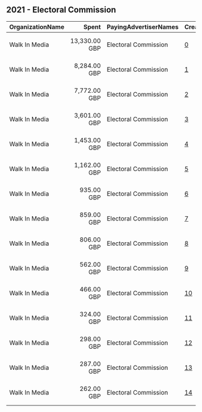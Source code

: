 ## 2021 - Electoral Commission 
|OrganizationName|Spent|PayingAdvertiserNames|CreativeUrls|Impressions|Genders|AgeBrackets|CountryCodes|BillingAddresses|CandidateBallotInformation|
|:---|---:|:---|:---|---:|:---|:---|:---|:---|:---|
|Walk In Media|13,330.00 GBP|Electoral Commission|[0](https://www.snap.com/political-ads/asset/10d89199c0354dfeb776860cafd4fc3f86af507cd87fc945b09888bb1a7c1de2?mediaType=mp4)|7,384,918||18-34|united kingdom|"34 Bow Street,London,WC2E 7AU,GB"|The Electoral Commission|
|Walk In Media|8,284.00 GBP|Electoral Commission|[1](https://www.snap.com/political-ads/asset/647a60a6c5c808fe2cf59a3cff0573315e6dc54ad62ac9032913317be0232c2e?mediaType=mp4)|4,782,616||18-34|united kingdom|"34 Bow Street,London,WC2E 7AU,GB"|The Electoral Commission|
|Walk In Media|7,772.00 GBP|Electoral Commission|[2](https://www.snap.com/political-ads/asset/2147fc32e81d03cbc0ee2bf0004f28cd7323e3d868b32259a9362b1ce00e4911?mediaType=mp4)|4,594,371||18-34|united kingdom|"34 Bow Street,London,WC2E 7AU,GB"|The Electoral Commission|
|Walk In Media|3,601.00 GBP|Electoral Commission|[3](https://www.snap.com/political-ads/asset/5f40d45cd067998aa770fb24b0572f85090078951a1af22b0f670b8647e85956?mediaType=mp4)|2,683,463||16-17|united kingdom|"34 Bow Street,London,WC2E 7AU,GB"|The Electoral Commission|
|Walk In Media|1,453.00 GBP|Electoral Commission|[4](https://www.snap.com/political-ads/asset/882cea162114acb566000618bbe368218d2e7c84273ef6862cc0123fc89e10f6?mediaType=mp4)|1,002,247||16-17|united kingdom|"34 Bow Street,London,WC2E 7AU,GB"|The Electoral Commission|
|Walk In Media|1,162.00 GBP|Electoral Commission|[5](https://www.snap.com/political-ads/asset/7ccfa4f796ed36ef788d0881b810f5328460f04d80a8d632f9edb705f86c4400?mediaType=mp4)|662,013||18-34|united kingdom|"34 Bow Street,London,WC2E 7AU,GB"|The Electoral Commission|
|Walk In Media|935.00 GBP|Electoral Commission|[6](https://www.snap.com/political-ads/asset/f4ca102489955a092b6ef1c4d2bb7f4af3ef9e4cb1fc7c5c00bc029907e1d799?mediaType=mp4)|642,610||16-17|united kingdom|"34 Bow Street,London,WC2E 7AU,GB"|The Electoral Commission|
|Walk In Media|859.00 GBP|Electoral Commission|[7](https://www.snap.com/political-ads/asset/885de227ce28fc189445688ff670efcccbd0c57f43be40aefe063699e7167350?mediaType=mp4)|525,413||18-34|united kingdom|"34 Bow Street,London,WC2E 7AU,GB"|The Electoral Commission|
|Walk In Media|806.00 GBP|Electoral Commission|[8](https://www.snap.com/political-ads/asset/8d58eadde49c2c141168d94b71fbf315fafd8f1a145569e34b06631aad4978c2?mediaType=mp4)|475,316||18-34|united kingdom|"34 Bow Street,London,WC2E 7AU,GB"|The Electoral Commission|
|Walk In Media|562.00 GBP|Electoral Commission|[9](https://www.snap.com/political-ads/asset/2d27e9fac6c1b74a8feab9036ef2c37df652a12b998dff0d56b500112ebbf439?mediaType=mp4)|307,383||18-34|united kingdom|"34 Bow Street,London,WC2E 7AU,GB"|The Electoral Commission|
|Walk In Media|466.00 GBP|Electoral Commission|[10](https://www.snap.com/political-ads/asset/7a9abdb412ffd7977da4b51b22b4cfd089932ecfcce63badac0b96509217911e?mediaType=mp4)|262,344||18-34|united kingdom|"34 Bow Street,London,WC2E 7AU,GB"|The Electoral Commission|
|Walk In Media|324.00 GBP|Electoral Commission|[11](https://www.snap.com/political-ads/asset/f352df9ba0deabbeeb7cec4629fb4211f9612acd26b7fb2056c7bd56fd869caa?mediaType=mp4)|185,181||18-34|united kingdom|"34 Bow Street,London,WC2E 7AU,GB"|The Electoral Commission|
|Walk In Media|298.00 GBP|Electoral Commission|[12](https://www.snap.com/political-ads/asset/ced355b90ba651442546ecf7fd2e05bd93e120fd219b5747ff6d23c134313553?mediaType=mp4)|160,591||18-34|united kingdom|"34 Bow Street,London,WC2E 7AU,GB"|The Electoral Commission|
|Walk In Media|287.00 GBP|Electoral Commission|[13](https://www.snap.com/political-ads/asset/5bea2fa0951f729116f62606fa5f92934c7066bb1457e0e8884476b014b48c88?mediaType=mp4)|159,005||18-34|united kingdom|"34 Bow Street,London,WC2E 7AU,GB"|The Electoral Commission|
|Walk In Media|262.00 GBP|Electoral Commission|[14](https://www.snap.com/political-ads/asset/cf26ba741cf98646006363d878f48b9a6769598923c4f5ded936d4ead1c76a45?mediaType=mp4)|143,290||18-34|united kingdom|"34 Bow Street,London,WC2E 7AU,GB"|The Electoral Commission|
